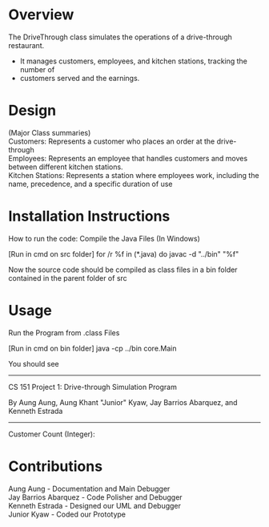 # Overview
The DriveThrough class simulates the operations of a drive-through restaurant.
 * It manages customers, employees, and kitchen stations, tracking the number of
 * customers served and the earnings.

# Design 
(Major Class summaries) <br/>
Customers: Represents a customer who places an order at the drive-through <br/>
Employees: Represents an employee that handles customers and moves between different kitchen stations. <br/>
Kitchen Stations: Represents a station where employees work, including the name, precedence, and a specific duration of use <br/>

# Installation Instructions
How to run the code:
Compile the Java Files (In Windows)

[Run in cmd on src folder]
for /r %f in (*.java) do javac -d "../bin" "%f"

Now the source code should be compiled as class files in a bin folder contained in the parent folder of src

# Usage
Run the Program from .class Files

[Run in cmd on bin folder]
java -cp ../bin core.Main

You should see
- - - - - - - - - - - - - - - - - - - - - - - - - - - - - - - - - - - - - - - -

CS 151 Project 1: Drive-through Simulation Program

By Aung Aung, Aung Khant "Junior" Kyaw, Jay Barrios Abarquez, and Kenneth
Estrada

- - - - - - - - - - - - - - - - - - - - - - - - - - - - - - - - - - - - - - - -

Customer Count (Integer):

# Contributions
Aung Aung - Documentation and Main Debugger <br/>
Jay Barrios Abarquez - Code Polisher and Debugger <br/>
Kenneth Estrada - Designed our UML and Debugger <br/>
Junior Kyaw - Coded our Prototype
